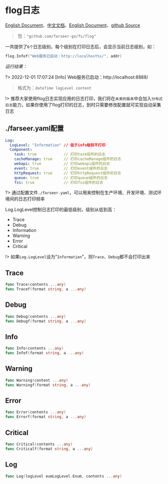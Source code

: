 # flog日志
[English Document](https://farseer-go.gitee.io/en-us/)、[中文文档](https://farseer-go.gitee.io/)、[English Document](https://farseer-go.github.io/doc/en-us/)、[github Source](https://github.com/farseer-go/fs)
> 包：`"github.com/farseer-go/fs/flog"`

一共提供了`6个`日志级别，每个级别在打印日志后，会显示当前日志级别，如：
```go
flog.Infof("Web服务已启动：http://localhost%s/", addr)
```
_运行结果：_

?> 2022-12-01 17:07:24 [Info] Web服务已启动：http://localhost:8888/

> 格式为：`dateTime logLevel content`

!> 推荐大家使用flog日志实现应用的日志打印，我们将在`未来的版本`中会加入`分布式日志`能力，如果你使用了flog打印的日志，到时只需要修改配置就可实现自动采集日志

## ./farseer.yaml配置
```yaml
Log:
  LogLevel: "Information" // 低于info级别不打印
  Component:
    task: true            // 打印task组件的日志
    cacheManage: true     // 打印cacheManage组件的日志
    webapi: true          // 打印webapi组件的日志
    event: true           // 打印event组件的日志
    httpRequest: true     // 打印httpRequest组件的日志
    queue: true           // 打印queue组件的日志
    fss: true             // 打印fss组件的日志
```
?> 通过配置文件`./farseer.yaml`，可以用来控制在生产环境、开发环境、测试环境间的日志打印频率

Log.LogLevel控制日志打印的最低级别，级别从低到高：
- Trace 
- Debug 
- Information 
- Warning 
- Error 
- Critical

!> 如果`Log.LogLevel`设为"`Information`"，则`Trace`、`Debug`都不会打印出来
## Trace
```go
func Trace(contents ...any)
func Tracef(format string, a ...any)
```

## Debug
```go
func Debug(contents ...any)
func Debugf(format string, a ...any)
```

## Info
```go
func Info(contents ...any)
func Infof(format string, a ...any)
```

## Warning
```go
func Warning(content ...any)
func Warningf(format string, a ...any)
```

## Error
```go
func Error(contents ...any)
func Errorf(format string, a ...any)
```

## Critical
```go
func Critical(contents ...any)
func Criticalf(format string, a ...any)
```

## Log
```go
func Log(logLevel eumLogLevel.Enum, contents ...any)
```
